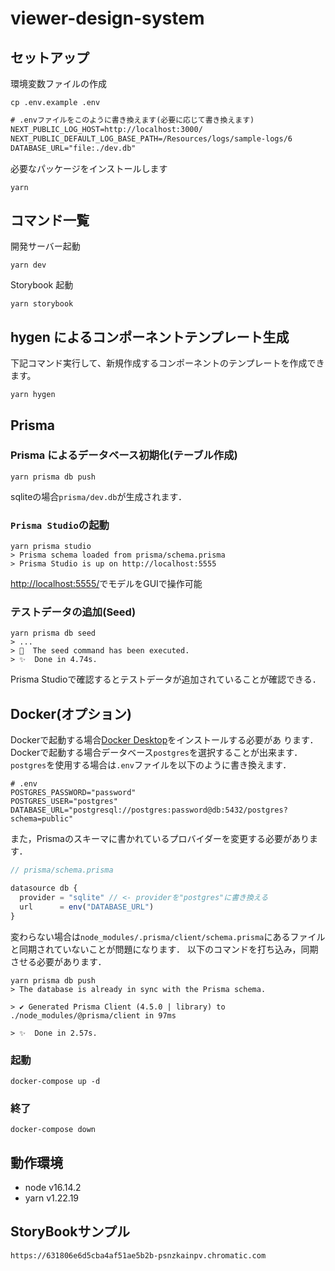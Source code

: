# viewer-design-system


## セットアップ

環境変数ファイルの作成
```shell
cp .env.example .env
```

```txt
# .envファイルをこのように書き換えます(必要に応じて書き換えます)
NEXT_PUBLIC_LOG_HOST=http://localhost:3000/
NEXT_PUBLIC_DEFAULT_LOG_BASE_PATH=/Resources/logs/sample-logs/6
DATABASE_URL="file:./dev.db"
```

必要なパッケージをインストールします
```shell
yarn
```

## コマンド一覧

開発サーバー起動

```
yarn dev
```

Storybook 起動

```
yarn storybook
```

## hygen によるコンポーネントテンプレート生成

下記コマンド実行して、新規作成するコンポーネントのテンプレートを作成できます。

```
yarn hygen
```

## Prisma

### Prisma によるデータベース初期化(テーブル作成)
```shell
yarn prisma db push
```
sqliteの場合`prisma/dev.db`が生成されます．

### `Prisma Studio`の起動

```shell
yarn prisma studio
> Prisma schema loaded from prisma/schema.prisma
> Prisma Studio is up on http://localhost:5555
```

[http://localhost:5555/](http://localhost:5555/)でモデルをGUIで操作可能

### テストデータの追加(Seed)

```shell
yarn prisma db seed
> ...
> 🌱  The seed command has been executed.
> ✨  Done in 4.74s.
```
Prisma Studioで確認するとテストデータが追加されていることが確認できる．

## Docker(オプション)
Dockerで起動する場合[Docker Desktop](https://www.docker.com/)をインストールする必要があ
ります．
Dockerで起動する場合データベース`postgres`を選択することが出来ます．
`postgres`を使用する場合は`.env`ファイルを以下のように書き換えます．
```text
# .env
POSTGRES_PASSWORD="password"
POSTGRES_USER="postgres"
DATABASE_URL="postgresql://postgres:password@db:5432/postgres?schema=public"
```
また，Prismaのスキーマに書かれているプロバイダーを変更する必要があります．
```javascript
// prisma/schema.prisma

datasource db {
  provider = "sqlite" // <- providerを"postgres"に書き換える
  url      = env("DATABASE_URL")
}
```
変わらない場合は`node_modules/.prisma/client/schema.prisma`にあるファイルと同期されていないことが問題になります．
以下のコマンドを打ち込み，同期させる必要があります．
```shell
yarn prisma db push
> The database is already in sync with the Prisma schema.

> ✔ Generated Prisma Client (4.5.0 | library) to ./node_modules/@prisma/client in 97ms

> ✨  Done in 2.57s.
```

### 起動
```shell
docker-compose up -d
```

### 終了
```
docker-compose down
```

## 動作環境

- node v16.14.2
- yarn v1.22.19

## StoryBookサンプル

`https://631806e6d5cba4af51ae5b2b-psnzkainpv.chromatic.com`